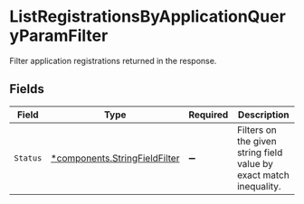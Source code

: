 # ListRegistrationsByApplicationQueryParamFilter

Filter application registrations returned in the response.


## Fields

| Field                                                                         | Type                                                                          | Required                                                                      | Description                                                                   |
| ----------------------------------------------------------------------------- | ----------------------------------------------------------------------------- | ----------------------------------------------------------------------------- | ----------------------------------------------------------------------------- |
| `Status`                                                                      | [*components.StringFieldFilter](../../models/components/stringfieldfilter.md) | :heavy_minus_sign:                                                            | Filters on the given string field value by exact match inequality.            |